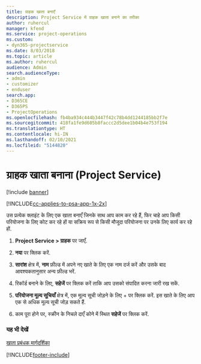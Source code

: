 ```yaml
---
title: ग्राहक खाता बनाएँ
description: Project Service में ग्राहक खाता बनाने का तरीका
author: ruhercul
manager: kfend
ms.service: project-operations
ms.custom:
- dyn365-projectservice
ms.date: 8/03/2018
ms.topic: article
ms.author: ruhercul
audience: Admin
search.audienceType:
- admin
- customizer
- enduser
search.app:
- D365CE
- D365PS
- ProjectOperations
ms.openlocfilehash: fb4ba934c444b3447f42c78b4dd1244185bb2f7e
ms.sourcegitcommit: 418fa1fe9d605b8faccc2d5dee1b04b4e753f194
ms.translationtype: HT
ms.contentlocale: hi-IN
ms.lasthandoff: 02/10/2021
ms.locfileid: "5144820"
---
```

# <a name="create-a-customer-account-project-service"></a>ग्राहक खाता बनाना (Project Service)

[!include [banner](../includes/psa-now-project-operations.md)]

[!INCLUDE[cc-applies-to-psa-app-1x-2x](../includes/cc-applies-to-psa-app-1x-2x.md)]

उस प्रत्येक क्लाइंट के लिए एक खाता बनाएँ जिनके साथ आप काम कर रहे हैं, फिर चाहे आप किसी परियोजना के लिए कोट कर रहे हों या सक्रिय रूप से किसी मौजूदा परियोजना पर उनके लिए कार्य कर रहे हों.  
  
1.  **Project Service > ग्राहक** पर जाएँ.  
  
2.  **नया** पर क्लिक करें.  
  
3.  **सारांश** क्षेत्र में, **नाम** फ़ील्ड में अपने नए खाते के लिए एक नाम दर्ज करें और उसके बाद आवश्यकतानुसार अन्य फ़ील्ड भरें.  
  
4.  रिकॉर्ड बनाने के लिए, **सहेजें** पर क्लिक करें ताकि आप उसको संपादित करना जारी रख सकें.  
  
5.  **परियोजना मूल्य सूचियाँ** क्षेत्र में, एक मूल्य सूची जोड़ने के लिए + पर क्लिक करें. इस खाते के लिए आप एक से अधिक मूल्य सूची जोड़ सकते हैं.  
  
6.  काम पूरा होने पर, स्‍क्रीन के निचले दाएँ कोने में स्थित **सहेजें** पर क्लिक करें.  
  
### <a name="see-also"></a>यह भी देखें  
 [खाता प्रबंधक मार्गदर्शिका](../psa/account-manager-guide.md)


[!INCLUDE[footer-include](../includes/footer-banner.md)]